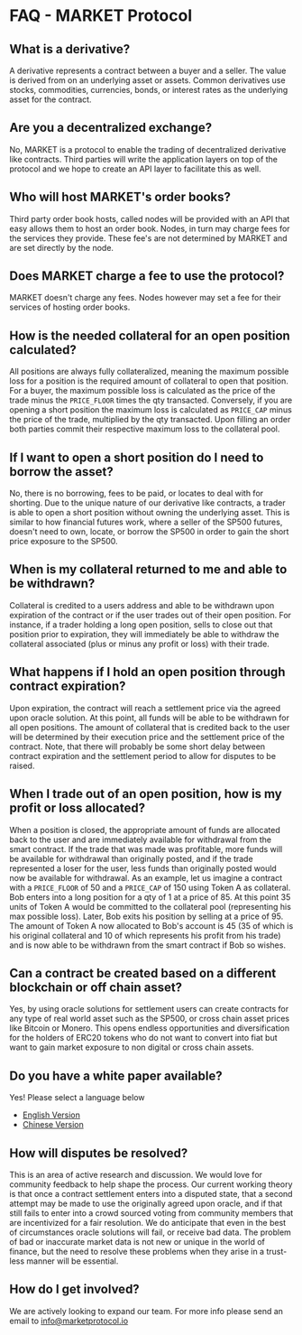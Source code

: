 # FAQ - MARKET Protocol

## What is a derivative?
A derivative represents a contract between a buyer and a seller. The value is derived from on an underlying asset or assets. Common derivatives use stocks, commodities, currencies, bonds, or interest rates as the underlying asset for the contract.
## Are you a decentralized exchange?
No, MARKET is a protocol to enable the trading of decentralized derivative like contracts.  Third parties will write the application layers on top of the protocol and we hope to create an API layer to facilitate this as well. 
## Who will host MARKET's order books?
Third party order book hosts, called nodes will be provided with an API that easy allows them to host an order book.  Nodes, in turn may charge fees for the services they provide.  These fee's are not determined by MARKET and are set directly by the node.
## Does MARKET charge a fee to use the protocol?
MARKET doesn't charge any fees.  Nodes however may set a fee for their services of hosting order books.
## How is the needed collateral for an open position calculated?
All positions are always fully collateralized, meaning the maximum possible loss for a position is the required amount of collateral to open that position. For a buyer, the maximum possible loss is calculated as the price of the trade minus the `PRICE_FLOOR` times the qty transacted.  Conversely, if you are opening a short position the maximum loss is calculated as `PRICE_CAP` minus the price of the trade, multiplied by the qty transacted.  Upon filling an order both parties commit their respective maximum loss to the collateral pool.
## If I want to open a short position do I need to borrow the asset?
No, there is no borrowing, fees to be paid, or locates to deal with for shorting.  Due to the unique nature of our derivative like contracts, a trader is able to open a short position without owning the underlying asset.  This is similar to how financial futures work, where a seller of the SP500 futures, doesn't need to own, locate, or borrow the SP500 in order to gain the short price exposure to the SP500.
## When is my collateral returned to me and able to be withdrawn?
Collateral is credited to a users address and able to be withdrawn upon expiration of the contract or if the user trades out of their open position.  For instance, if a trader holding a long open position, sells to close out that position prior to expiration, they will immediately be able to withdraw the collateral associated (plus or minus any profit or loss) with their trade.
## What happens if I hold an open position through contract expiration?
Upon expiration, the contract will reach a settlement price via the agreed upon oracle solution.  At this point, all funds will be able to be withdrawn for all open positions.  The amount of collateral that is credited back to the user will be determined by their execution price and the settlement price of the contract.  Note, that there will probably be some short delay between contract expiration and the settlement period to allow for disputes to be raised.
## When I trade out of an open position, how is my profit or loss allocated?
When a position is closed, the appropriate amount of funds are allocated back to the user and are immediately available for withdrawal from the smart contract.  If the trade that was made was profitable, more funds will be available for withdrawal than originally posted, and if the trade represented a loser for the user, less funds than originally posted would now be available for withdrawal.  As an example, let us imagine a contract with a `PRICE_FLOOR` of 50 and a `PRICE_CAP` of 150 using Token A as collateral.  Bob enters into a long position for a qty of 1 at a price of 85.  At this point 35 units of Token A would be committed to the collateral pool (representing his max possible loss).  Later, Bob exits his position by selling at a price of 95.  The amount of Token A now allocated to Bob's account is 45 (35 of which is his original collateral and 10 of which represents his profit from his trade) and is now able to be withdrawn from the smart contract if Bob so wishes. 
## Can a contract be created based on a different blockchain or off chain asset?
Yes, by using oracle solutions for settlement users can create contracts for any type of real world asset such as the SP500, or cross chain asset prices like Bitcoin or Monero. This opens endless opportunities and diversification for the holders of ERC20 tokens who do not want to convert into fiat but want to gain market exposure to non digital or cross chain assets.  
## Do you have a white paper available?
 Yes! Please select a language below
 
* [English Version](https://marketprotocol.io/assets/MARKET_Protocol-Whitepaper.pdf)
* [Chinese Version](https://marketprotocol.io/assets/MARKET_Protocol-Whitepaper-Chinese.pdf)  
 
## How will disputes be resolved?
 This is an area of active research and discussion.  We would love for community feedback to help shape the process.  Our current working theory is that once a contract settlement enters into a disputed state, that a second attempt may be made to use the originally agreed upon oracle, and if that still fails to enter into a crowd sourced voting from community members that are incentivized for a fair resolution.  We do anticipate that even in the best of circumstances oracle solutions will fail, or receive bad data.  The problem of bad or inaccurate market data is not new or unique in the world of finance, but the need to resolve these problems when they arise in a trust-less manner will be essential. 
## How do I get involved?
We are actively looking to expand our team. For more info please send an email to info@marketprotocol.io 
